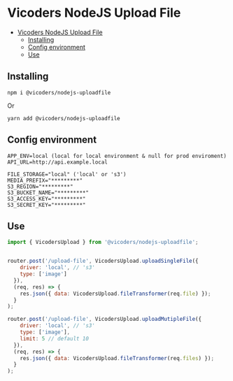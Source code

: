 # Vicoders NodeJS Upload File

- [Vicoders NodeJS Upload File](#vicoders-nodejs-upload-file)
  - [Installing](#installing)
  - [Config environment](#config-environment)
  - [Use](#use)

## Installing

```
npm i @vicoders/nodejs-uploadfile
```
Or
```
yarn add @vicoders/nodejs-uploadfile
```


## Config environment

```
APP_ENV=local (local for local environment & null for prod enviroment)
API_URL=http://api.example.local

FILE_STORAGE="local" ('local' or 's3') 
MEDIA_PREFIX="*********"
S3_REGION="*********"
S3_BUCKET_NAME="*********"
S3_ACCESS_KEY="*********"
S3_SECRET_KEY="*********"
```


## Use

```javascript
import { VicodersUpload } from '@vicoders/nodejs-uploadfile';


router.post('/upload-file', VicodersUpload.uploadSingleFile({
    driver: 'local', // 's3'
    type: ['image']
  }),
  (req, res) => {
    res.json({ data: VicodersUpload.fileTransformer(req.file) });
  }
);

router.post('/upload-file', VicodersUpload.uploadMutipleFile({
    driver: 'local', // 's3'
    type: ['image'],
    limit: 5 // default 10
  }),
  (req, res) => {
    res.json({ data: VicodersUpload.fileTransformer(req.files) });
  }
);

```
